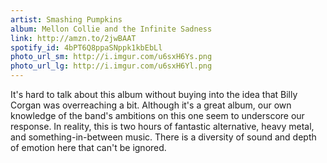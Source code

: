 ```yaml
---
artist: Smashing Pumpkins
album: Mellon Collie and the Infinite Sadness
link: http://amzn.to/2jwBAAT
spotify_id: 4bPT6Q8ppaSNppk1kbEbLl
photo_url_sm: http://i.imgur.com/u6sxH6Ys.png
photo_url_lg: http://i.imgur.com/u6sxH6Yl.png
---
```

It's hard to talk about this album without buying into the idea that Billy Corgan was overreaching a bit. Although it's a great album, our own knowledge of the band's ambitions on this one seem to underscore our response. In reality, this is two hours of fantastic alternative, heavy metal, and something-in-between music. There is a diversity of sound and depth of emotion here that can't be ignored.